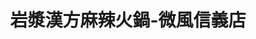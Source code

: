 ---
title: "岩漿漢方麻辣火鍋-微風信義店"
description: "岩漿漢方麻辣火鍋-微風信義店"
layout: shop
keywords:
  - 美食競賽
  - 台灣美食
  - 美食精選
datePublished: "2025-06-30"
dateModified: "2025-07-07"
city: "台北市"
district: "信義區"
address: "110台北市信義區忠孝東路五段68號4樓"
phone: "0227290299"
geo: "25.04068526991549, 121.56696363608249"
google_map: "https://maps.app.goo.gl/RXqs5x1Z6tjudjmk8"
footinder: ""
official: "https://yenchiang-hotpot.com/"
award:
  - name: "台北國際牛肉麵節"
    year: "2024"
    entries:
      - group: "鮮食組"
        cooking_style: "紅燒"
        rank: "金牌"

---